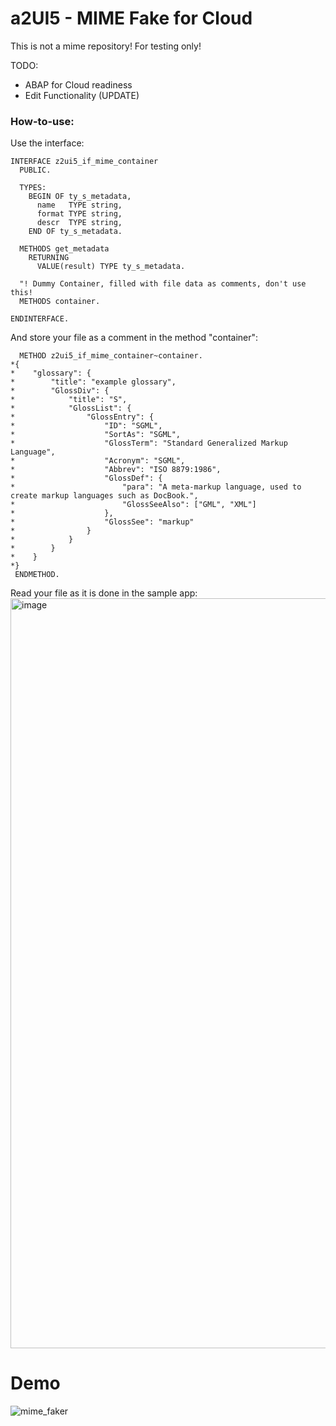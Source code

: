 # a2UI5 - MIME Fake for Cloud
This is not a mime repository! For testing only! <br>

TODO:
* ABAP for Cloud readiness
* Edit Functionality (UPDATE)

### How-to-use:
Use the interface:
```abap
INTERFACE z2ui5_if_mime_container
  PUBLIC.

  TYPES:
    BEGIN OF ty_s_metadata,
      name   TYPE string,
      format TYPE string,
      descr  TYPE string,
    END OF ty_s_metadata.

  METHODS get_metadata
    RETURNING
      VALUE(result) TYPE ty_s_metadata.

  "! Dummy Container, filled with file data as comments, don't use this!
  METHODS container.

ENDINTERFACE.
```
And store your file as a comment in the method "container":
```abap
  METHOD z2ui5_if_mime_container~container.
*{
*    "glossary": {
*        "title": "example glossary",
*        "GlossDiv": {
*            "title": "S",
*            "GlossList": {
*                "GlossEntry": {
*                    "ID": "SGML",
*                    "SortAs": "SGML",
*                    "GlossTerm": "Standard Generalized Markup Language",
*                    "Acronym": "SGML",
*                    "Abbrev": "ISO 8879:1986",
*                    "GlossDef": {
*                        "para": "A meta-markup language, used to create markup languages such as DocBook.",
*                        "GlossSeeAlso": ["GML", "XML"]
*                    },
*                    "GlossSee": "markup"
*                }
*            }
*        }
*    }
*}
 ENDMETHOD.
```
Read your file as it is done in the sample app: <br>
<img width="1200" alt="image" src="https://github.com/oblomov-dev/a2UI5_cloud_mime_fake/assets/102328295/cdd2a42a-a40a-4c01-b3de-64f1299c2f40">
# Demo
![mime_faker](https://github.com/oblomov-dev/a2UI5_cloud_mime_fake/assets/102328295/2a30f523-9c2b-46be-89d1-516836ba7e2b)

